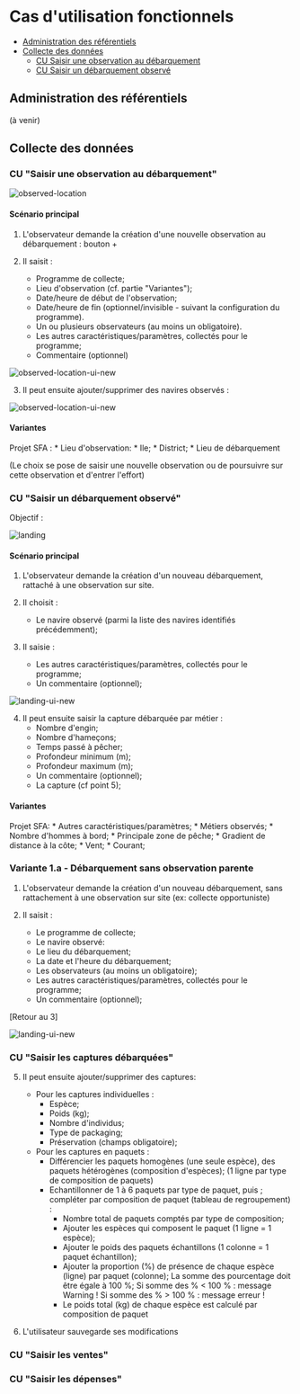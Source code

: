 # Cas d'utilisation fonctionnels

 - [Administration des référentiels]()
 - [Collecte des données]()
    * [CU Saisir une observation au débarquement]()
    * [CU Saisir un débarquement observé]()

## Administration des référentiels

(à venir)

## Collecte des données

### CU "Saisir une observation au débarquement"

![observed-location](../dist/use-case/collect/observed-location-uc.svg)

#### Scénario principal

1. L'observateur demande la création d'une nouvelle observation au débarquement : bouton +

2. Il saisit :

    * Programme de collecte;
    * Lieu d'observation (cf. partie "Variantes");
    * Date/heure de début de l'observation;
    * Date/heure de fin (optionnel/invisible - suivant la configuration du programme).
    * Un ou plusieurs observateurs (au moins un obligatoire).
    * Les autres caractéristiques/paramètres, collectés pour le programme;
    * Commentaire (optionnel)

![observed-location-ui-new](../dist/use-case/collect/observed-location-ui-new.svg)

3. Il peut ensuite ajouter/supprimer des navires observés :

![observed-location-ui-new](../dist/use-case/collect/observed-location-ui-vessels.svg)


#### Variantes

Projet SFA :
    * Lieu d'observation:
        * Ile;
        * District;
        * Lieu de débarquement
  
(Le choix se pose de saisir une nouvelle observation ou de poursuivre sur cette observation et 
d'entrer l'effort)
 
### CU "Saisir un débarquement observé"

Objectif :

![landing](../dist/use-case/collect/landing-uc.svg)

#### Scénario principal

1. L'observateur demande la création d'un nouveau débarquement, rattaché à une observation sur site.

2. Il choisit :
    * Le navire observé (parmi la liste des navires identifiés précédemment);

3. Il saisie :
    * Les autres caractéristiques/paramètres, collectés pour le programme;
    * Un commentaire (optionnel);

![landing-ui-new](../dist/use-case/collect/landing-ui-new.svg)

4. Il peut ensuite saisir la capture débarquée par métier :
    * Nombre d'engin;
    * Nombre d'hameçons;
    * Temps passé à pêcher;
    * Profondeur minimum (m);
    * Profondeur maximum (m);
    * Un commentaire (optionnel);
    * La capture (cf point 5);

#### Variantes

Projet SFA:
    * Autres caractéristiques/paramètres;
        * Métiers observés;
        * Nombre d'hommes à bord;
        * Principale zone de pêche;
        * Gradient de distance à la côte;
        * Vent;
        * Courant;

### Variante 1.a - Débarquement sans observation parente

1. L'observateur demande la création d'un nouveau débarquement, sans
   rattachement à une observation sur site (ex: collecte opportuniste)

2. Il saisit :

    * Le programme de collecte;
    * Le navire observé:
    * Le lieu du débarquement;
    * La date et l'heure du débarquement;
    * Les observateurs (au moins un obligatoire);
    * Les autres caractéristiques/paramètres, collectés pour le programme;
    * Un commentaire (optionnel);

\[Retour au 3]

![landing-ui-new](../dist/use-case/collect/landing-ui-samples.svg)

### CU "Saisir les captures débarquées"

5. Il peut ensuite ajouter/supprimer des captures:
    * Pour les captures individuelles :
        * Espèce;
        * Poids (kg);
        * Nombre d'individus;
        * Type de packaging;
        * Préservation (champs obligatoire);
    * Pour les captures en paquets : 
        * Différencier les paquets homogènes (une seule espèce), 
          des paquets hétérogènes (composition d'espèces);
          (1 ligne par type de composition de paquets)
        * Echantillonner de 1 à 6 paquets par type de paquet, puis ;
          compléter par composition de paquet (tableau de regroupement) :
            * Nombre total de paquets comptés par type de composition;
            * Ajouter les espèces qui composent le paquet (1 ligne = 1 espèce);
            * Ajouter le poids des paquets échantillons (1 colonne = 1 paquet échantillon);
            * Ajouter la proportion (%) de présence de chaque espèce (ligne) par paquet (colonne);
              La somme des pourcentage doit être égale à 100 %;
                Si somme des % < 100 % : message Warning !
                Si somme des % > 100 % : message erreur !
            * Le poids total (kg) de chaque espèce est calculé par composition de paquet
            
6. L'utilisateur sauvegarde ses modifications

### CU "Saisir les ventes"


### CU "Saisir les dépenses"


